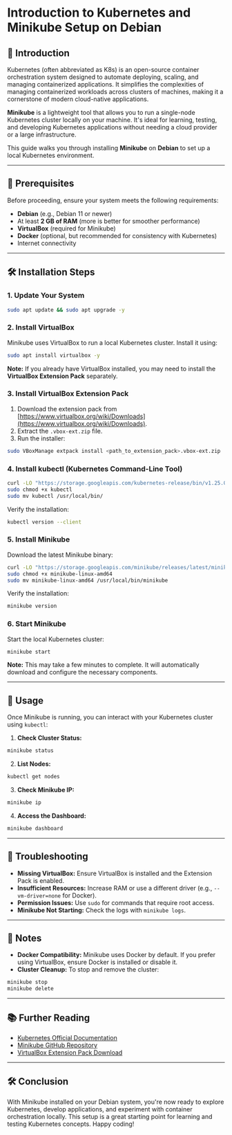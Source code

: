 
# Introduction to Kubernetes and Minikube Setup on Debian

## 🚀 Introduction

Kubernetes (often abbreviated as K8s) is an open-source container orchestration system designed to automate deploying, scaling, and managing containerized applications. It simplifies the complexities of managing containerized workloads across clusters of machines, making it a cornerstone of modern cloud-native applications.

**Minikube** is a lightweight tool that allows you to run a single-node Kubernetes cluster locally on your machine. It's ideal for learning, testing, and developing Kubernetes applications without needing a cloud provider or a large infrastructure.

This guide walks you through installing **Minikube** on **Debian** to set up a local Kubernetes environment.

---

## 🧰 Prerequisites

Before proceeding, ensure your system meets the following requirements:

- **Debian** (e.g., Debian 11 or newer)
- At least **2 GB of RAM** (more is better for smoother performance)
- **VirtualBox** (required for Minikube)
- **Docker** (optional, but recommended for consistency with Kubernetes)
- Internet connectivity

---

## 🛠️ Installation Steps

### 1. Update Your System

```bash
sudo apt update && sudo apt upgrade -y
```

### 2. Install VirtualBox

Minikube uses VirtualBox to run a local Kubernetes cluster. Install it using:

```bash
sudo apt install virtualbox -y
```

**Note:** If you already have VirtualBox installed, you may need to install the **VirtualBox Extension Pack** separately.

### 3. Install VirtualBox Extension Pack

1. Download the extension pack from [https://www.virtualbox.org/wiki/Downloads](https://www.virtualbox.org/wiki/Downloads).
2. Extract the `.vbox-ext.zip` file.
3. Run the installer:

```bash
sudo VBoxManage extpack install <path_to_extension_pack>.vbox-ext.zip
```

### 4. Install kubectl (Kubernetes Command-Line Tool)

```bash
curl -LO "https://storage.googleapis.com/kubernetes-release/bin/v1.25.0/linux/amd64/kubectl"
sudo chmod +x kubectl
sudo mv kubectl /usr/local/bin/
```

Verify the installation:

```bash
kubectl version --client
```

### 5. Install Minikube

Download the latest Minikube binary:

```bash
curl -LO "https://storage.googleapis.com/minikube/releases/latest/minikube-linux-amd64"
sudo chmod +x minikube-linux-amd64
sudo mv minikube-linux-amd64 /usr/local/bin/minikube
```

Verify the installation:

```bash
minikube version
```

### 6. Start Minikube

Start the local Kubernetes cluster:

```bash
minikube start
```

**Note:** This may take a few minutes to complete. It will automatically download and configure the necessary components.

---

## 🧪 Usage

Once Minikube is running, you can interact with your Kubernetes cluster using `kubectl`:

1. **Check Cluster Status:**

```bash
minikube status
```

2. **List Nodes:**

```bash
kubectl get nodes
```

3. **Check Minikube IP:**

```bash
minikube ip
```

4. **Access the Dashboard:**

```bash
minikube dashboard
```

---

## 🧪 Troubleshooting

- **Missing VirtualBox:** Ensure VirtualBox is installed and the Extension Pack is enabled.
- **Insufficient Resources:** Increase RAM or use a different driver (e.g., `--vm-driver=none` for Docker).
- **Permission Issues:** Use `sudo` for commands that require root access.
- **Minikube Not Starting:** Check the logs with `minikube logs`.

---

## 📝 Notes

- **Docker Compatibility:** Minikube uses Docker by default. If you prefer using VirtualBox, ensure Docker is installed or disable it.
- **Cluster Cleanup:** To stop and remove the cluster:

```bash
minikube stop
minikube delete
```

---

## 📚 Further Reading

- [Kubernetes Official Documentation](https://kubernetes.io/docs/)
- [Minikube GitHub Repository](https://github.com/kubernetes/minikube)
- [VirtualBox Extension Pack Download](https://www.virtualbox.org/wiki/Downloads)

---

## 🛠️ Conclusion

With Minikube installed on your Debian system, you're now ready to explore Kubernetes, develop applications, and experiment with container orchestration locally. This setup is a great starting point for learning and testing Kubernetes concepts. Happy coding! 